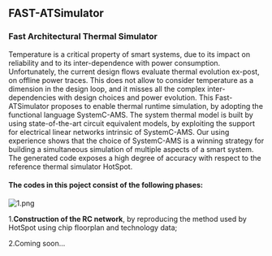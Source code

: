 ## FAST-ATSimulator

### Fast Architectural Thermal Simulator

Temperature is a critical property of smart systems, due to its impact on reliability and to its inter-dependence
with power consumption. Unfortunately, the current design flows evaluate thermal evolution ex-post, on offline
power traces. This does not allow to consider temperature as a dimension in the design loop, and it misses all the
complex inter-dependencies with design choices and power evolution. This Fast-ATSimulator proposes to enable thermal
runtime simulation, by adopting the functional language SystemC-AMS. The system thermal model is built by
using state-of-the-art circuit equivalent models, by exploiting the support for electrical linear networks intrinsic
of SystemC-AMS. Our using experience shows that the choice of SystemC-AMS is a winning strategy
for building a simultaneous simulation of multiple aspects of a smart system. The generated code exposes
a high degree of accuracy with respect to the reference thermal simulator HotSpot. 

#### The codes in this poject consist of the following phases:


![1.png](https://steemitimages.com/DQmRSHNr3yikNfUUNo5LKptdMTYdYXP49w5Cit5arseT7gh/1.png)

1.**Construction of the RC network**, by reproducing the method used by HotSpot using chip floorplan and technology data;

2.Coming soon...
